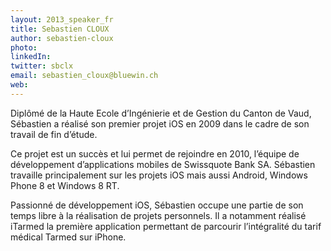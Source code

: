 ```yaml
---
layout: 2013_speaker_fr
title: Sebastien CLOUX
author: sebastien-cloux
photo: 
linkedIn: 
twitter: sbclx
email: sebastien_cloux@bluewin.ch
web:
---
```


Diplômé de la Haute Ecole d’Ingénierie et de Gestion du Canton de Vaud, Sébastien a réalisé son premier projet iOS en 2009 dans le cadre de son travail de fin d’étude.

Ce projet est un succès et lui permet de rejoindre en 2010, l’équipe de développement d’applications mobiles de Swissquote Bank SA. Sébastien travaille principalement sur les projets iOS mais aussi Android, Windows Phone 8 et Windows 8 RT.

Passionné de développement iOS, Sébastien occupe une partie de son temps libre à la réalisation de projets personnels. Il a notamment réalisé iTarmed la première application permettant de parcourir l’intégralité du tarif médical Tarmed sur iPhone.